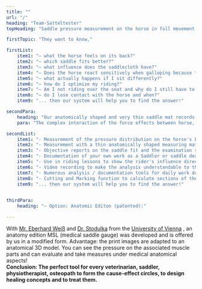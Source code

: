 ```yaml
---
title: ""
url: "/"
heading: "Team-Satteltester"
topHeading: "Saddle pressure measurement on the horse in full movement!"

firstTopic: "They want to know,"

firstList:
    item1: "– what the horse feels on its back?"
    item2: "– which saddle fits better?"
    item3: "– what influence does the saddlecloth have?"
    item4: "– Does the horse react sensitively when galloping because the pressure on the saddle may be different?"
    item5: "– what actually happens if I sit differently?"
    item6: "– how do I optimize my riding?"
    item7: "– Am I not riding over the seat and why do I still have to use the reins?"
    item8: "– do I lose contact with the horse and when?"
    item9: "... then our system will help you to find the answer!"

secondPara:
    heading: "Our anatomically shaped and very thin saddle mat records the pressure distribution on the horse's back."
    para: "The complex interaction of the force effects between horse, saddle and rider is measured in the relevant riding situations or when standing and later evaluated in the SATS analysis software. It becomes visible in which movement phase and at which points the saddle bears in the saddle position or causes unwanted pressure peaks on the horse's back. Painful duck on the spine is visualized and should be fixed as soon as possible. Numerous analysis tools such as: weight distribution of the rider, center of gravity, mean, maximum value, etc..."

secondList:
    item1: "- Measurement of the pressure distribution on the horse's back during movement via radio with live image"
    item2: "- Measurement with a thin anatomically shaped measuring mat with sensors up to the spine"
    item3: "- Objective reports on the saddle fit and the examination system: rider-saddle-horse"
    item4: "- Documentation of your own work as a Saddler or saddle dealer"
    item5: "- Use in riding lessons to show the rider's influence directly on the horse"
    item6: "- Video recording to make the analysis understandable to the rider / owner after the measurement"
    item7: "- Numerous analysis / documentation tools for daily work developed through feedback from our customers"
    item8: "- Cutting and Marking function to calculate sections of the recording sequence: e.g. mean value of the left turn"
    item9: "... then our system will help you to find the answer!"
    

thirdPara:
    heading: "– Option: Anatomic Editon (patented):"

---
```


With <a href="https://eberhard-weiss-reitlehrer.de/" target="_blank">Mr. Eberhard Weiß</a> and <a href="https://www.pferdepraxis.co.at/" target="_blank">Dr. Stodulka</a> from the <a href="https://www.vetmeduni.ac.at/" target="_blank">University of Vienna</a> , an anatomy edition MSL (medical saddle gauge) was developed and is offered by us in a modified form. Advantage: the print images are adapted to an anatomical 3D model. You can see the pressure on the associated muscle parts and can evaluate and take measures under medical anatomical aspects! <br>
**Conclusion: The perfect tool for every veterinarian, saddler, physiotherapist, osteopath to form the cause-effect circles, to design healing concepts and to treat them.**